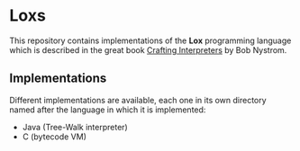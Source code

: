 # Loxs

This repository contains implementations of the **Lox** programming language which is described in the great book [Crafting Interpreters](https://github.com/munificent/craftinginterpreters) by Bob Nystrom.

## Implementations

Different implementations are available, each one in its own directory named after the language in which it is implemented:

* Java (Tree-Walk interpreter)
* C (bytecode VM)

